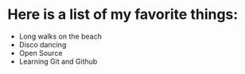 # Here is a list of my favorite things:
- Long walks on the beach
- Disco dancing 
- Open Source 
- Learning Git and Github 
